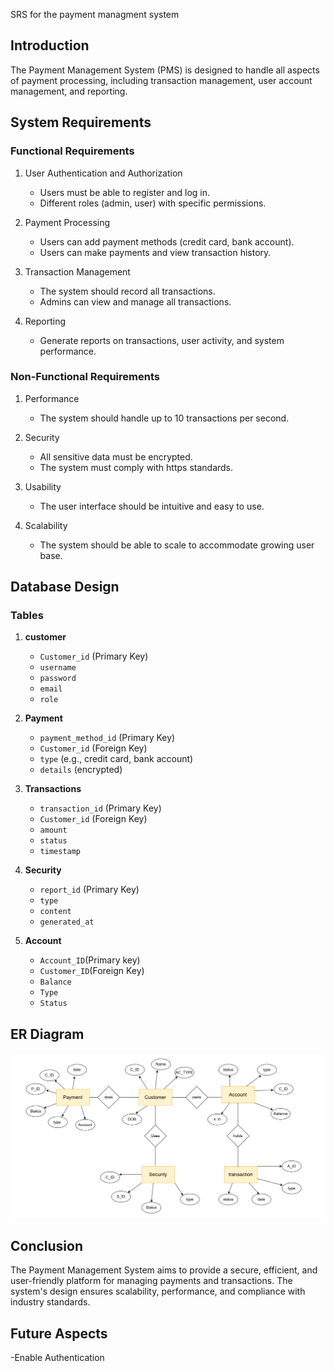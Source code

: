 SRS for the payment managment system 

## Introduction

The Payment Management System (PMS) is designed to handle all aspects of payment processing, including transaction management, user account management, and reporting.

## System Requirements

### Functional Requirements
1. User Authentication and Authorization
    - Users must be able to register and log in.
    - Different roles (admin, user) with specific permissions.

2. Payment Processing
    - Users can add payment methods (credit card, bank account).
    - Users can make payments and view transaction history.

3. Transaction Management
    - The system should record all transactions.
    - Admins can view and manage all transactions.

4. Reporting
    - Generate reports on transactions, user activity, and system performance.

### Non-Functional Requirements
1. Performance
    - The system should handle up to 10 transactions per second.

2. Security
    - All sensitive data must be encrypted.
    - The system must comply with https standards.

3. Usability
    - The user interface should be intuitive and easy to use.

4. Scalability
    - The system should be able to scale to accommodate growing user base.

## Database Design

### Tables
1. **customer**
    - `Customer_id` (Primary Key)
    - `username`
    - `password`
    - `email`
    - `role`

2. **Payment**
    - `payment_method_id` (Primary Key)
    - `Customer_id` (Foreign Key)
    - `type` (e.g., credit card, bank account)
    - `details` (encrypted)

3. **Transactions**
    - `transaction_id` (Primary Key)
    - `Customer_id` (Foreign Key)
    - `amount`
    - `status`
    - `timestamp`

4. **Security**
    - `report_id` (Primary Key)
    - `type`
    - `content`
    - `generated_at`

5. **Account**
    - `Account_ID`(Primary key)
    - `Customer_ID`(Foreign  Key)
    - `Balance`
    - `Type`
    - `Status`



## ER Diagram 

![alt text](image.png)

## Conclusion

The Payment Management System aims to provide a secure, efficient, and user-friendly platform for managing payments and transactions. The system's design ensures scalability, performance, and compliance with industry standards.

## Future Aspects

-Enable Authentication